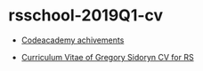 # rsschool-2019Q1-cv
* [Codeacademy achivements](https://www.codecademy.com/users/GreRin/achievements)

* [Curriculum Vitae of Gregory Sidoryn CV for RS](https://github.com/GreRin/rsschool-2019Q1-cv/blob/master/cv.md)

